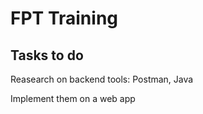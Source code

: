 # FPT Training

## Tasks to do

Reasearch on backend tools: Postman, Java

Implement them on a web app


